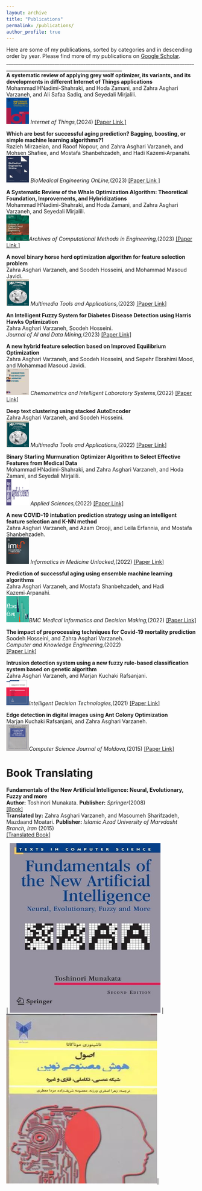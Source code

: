 ```yaml
---
layout: archive
title: "Publications"
permalink: /publications/
author_profile: true
---
```

Here are some of my publications, sorted by categories and in descending order by year. Please find more of my publications on [Google Scholar](https://scholar.google.com/citations?user=dH-0GtkAAAAJ&hl=en).<br>
______________________________________________________________________________________________________________________________ <br>
**A systematic review of applying grey wolf optimizer, its variants,
and its developments in different Internet of Things applications**<br>
 Mohammad HNadimi-Shahraki, and Hoda Zamani, and Zahra Asghari Varzaneh, and Ali Safaa Sadiq, and Seyedali Mirjalili.<br>
<img src='/images/IoT.jpg' width="60" height="70" > _Internet of Things,_(2024) 
[[Paper Link ]](https://www.sciencedirect.com/science/article/abs/pii/S2542660524000775) 

**Which are best for successful aging prediction? Bagging, boosting, or simple machine learning algorithms?1**<br>
Razieh Mirzaeian, and Raoof Nopour, and Zahra Asghari Varzaneh, and Mohsen Shafiee, and Mostafa Shanbehzadeh, and Hadi Kazemi‑Arpanahi.<br>
<img src='/images/BMC2.jpg' width="60" height="70" > _BioMedical Engineering OnLine,_(2023) 
[[Paper Link ]](https://link.springer.com/article/10.1186/s12938-023-01140-9)

**A Systematic Review of the Whale Optimization Algorithm: Theoretical Foundation, Improvements, and Hybridizations**<br>
 Mohammad HNadimi-Shahraki, and Hoda Zamani, and Zahra Asghari Varzaneh, and Seyedali Mirjalili.<br>
 <img src='/images/Arch.jpg' width="60" height="70" >_Archives of Computational Methods in Engineering,_(2023) 
[[Paper Link ]](https://link.springer.com/article/10.1007/s11831-023-09928-7)

**A novel binary horse herd optimization algorithm for feature selection problem**<br>
Zahra Asghari Varzaneh, and Soodeh Hosseini, and Mohammad Masoud Javidi.<br>
<img src='/images/MTA.jpg' width="60" height="70" > _Multimedia Tools and Applications,_(2023) 
[[Paper Link] ](https://link.springer.com/article/10.1007/s11042-023-15023-7)

**An Intelligent Fuzzy System for Diabetes Disease Detection using Harris Hawks Optimization**<br>
 Zahra Asghari Varzaneh, Soodeh Hosseini.<br>
_Journal of AI and Data Mining,_(2023) 
[[Paper Link] ](https://jad.shahroodut.ac.ir/article_2753.html)

**A new hybrid feature selection based on Improved Equilibrium Optimization**<br>
Zahra Asghari Varzaneh, and Soodeh Hosseini, and Sepehr Ebrahimi Mood, and  Mohammad Masoud Javidi.<br>
<img src='/images/Chemi.jpg' width="60" height="70" > _Chemometrics and Intelligent Laboratory Systems,_(2022) 
[[Paper Link] ](https://www.sciencedirect.com/science/article/abs/pii/S0169743922001290)

**Deep text clustering using stacked AutoEncoder**<br>
Zahra Asghari Varzaneh, and Soodeh Hosseini.<br>
<img src='/images/MTA.jpg' width="60" height="70" > _Multimedia Tools and Applications,_(2022) 
[[Paper Link] ](https://link.springer.com/article/10.1007/s11042-022-12155-0)

**Binary Starling Murmuration Optimizer Algorithm to Select Effective Features from Medical Data**<br>
Mohammad HNadimi-Shahraki, and Zahra Asghari Varzaneh, and Hoda Zamani, and Seyedali Mirjalili.<br>
<img src='/images/AS.png' width="60" height="70" > _Applied Sciences,_(2022) 
[[Paper Link] ](https://www.mdpi.com/2076-3417/13/1/564)

**A new COVID-19 intubation prediction strategy using an intelligent feature selection and K-NN method**<br>
Zahra Asghari Varzaneh, and Azam Orooji, and Leila Erfannia, and Mostafa Shanbehzadeh.<br>
<img src='/images/inf.jpg' width="60" height="70" > _Informatics in Medicine Unlocked,_(2022) 
[[Paper Link] ](https://www.sciencedirect.com/science/article/pii/S2352914821002884)

**Prediction of successful aging using ensemble machine learning algorithms**<br>
Zahra Asghari Varzaneh, and Mostafa Shanbehzadeh, and Hadi Kazemi‑Arpanahi.<br>
 <img src='/images/BMC.png' width="60" height="70" >_BMC Medical Informatics and Decision Making,_(2022) 
[[Paper Link] ](https://link.springer.com/article/10.1186/s12911-022-02001-6)

**The impact of preprocessing techniques for Covid-19 mortality prediction**<br>
 Soodeh Hosseini, and Zahra Asghari Varzaneh.<br>
_Computer and Knowledge Engineering,_(2022)<br> 
[[Paper Link] ](https://cke.um.ac.ir/article_42777.html)

**Intrusion detection system using a new fuzzy rule-based classification system based on genetic algorithm**<br>
Zahra Asghari Varzaneh, and Marjan Kuchaki Rafsanjani.<br>
 <img src='/images/IDT.jpg' width="60" height="70" >_Intelligent Decision Technologies,_(2021) 
[[Paper Link] ](https://content.iospress.com/articles/intelligent-decision-technologies/idt200036)

**Edge detection in digital images using Ant Colony Optimization**<br>
 Marjan Kuchaki Rafsanjani, and Zahra Asghari Varzaneh.<br>
 <img src='/images/CSJM.jpg' width="60" height="70" >_Computer Science Journal of Moldova,_(2015) 
[[Paper Link] ](https://ibn.idsi.md/vizualizare_articol/40697)

Book Translating
=====
**Fundamentals of the New Artificial Intelligence: Neural, Evolutionary, Fuzzy and more**<br>
   **Author:** Toshinori Munakata. **Publisher:** _Springer_(2008)<br>
   [[Book] ](https://link.springer.com/book/10.1007/978-1-84628-839-5)<br>
   **Translated by:** Zahra Asghari Varzaneh, and Masoumeh Sharifzadeh, Mazdaand Moatari. **Publisher:** _Islamic Azad University of Marvdasht Branch, Iran_ (2015) <br> 
[[Translated Book]](https://press.marvdasht.iau.ir/book_102.html)


| <img src='/images/Book.jpg' width="400" height="450" text-align="center"> | <img src='/images/Boob2.JPG' width="400" height="450">|

